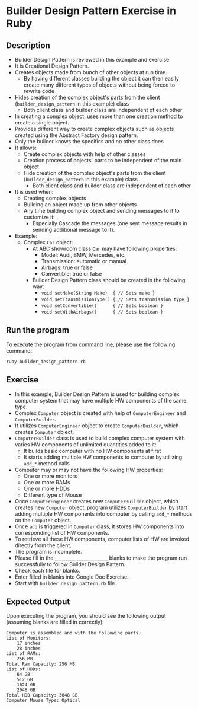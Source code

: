 # Builder Design Pattern Exercise in Ruby

## Description
* Builder Design Pattern is reviewed in this example and exercise.
* It is Creational Design Pattern.
* Creates objects made from bunch of other objects at run time.
  * By having different classes building the object it can then easily create many different types of objects without
  being forced to rewrite code
* Hides creation of the complex object's parts from the client (`builder_design_pattern` in this example) class
  * Both client class and builder class are independent of each other
* In creating a complex object, uses more than one creation method to create a single object.
* Provides different way to create complex objects such as objects created using the Abstract Factory design pattern.
* Only the builder knows the specifics and no other class does
* It allows:
  * Create complex objects with help of other classes
  * Creation process of objects' parts to be independent of the main object
  * Hide creation of the complex object's parts from the client (`builder_design_pattern` in this example) class
    * Both client class and builder class are independent of each other
* It is used when:
  * Creating complex objects
  * Building an object made up from other objects
  * Any time building complex object and sending messages to it to customize it:
    * Especially Cascade the messages (one sent message results in sending additional message to it).
* Example:
  * Complex `Car` object:
    * At ABC showroom class `Car` may have following properties:
      * Model: Audi, BMW, Mercedes, etc.
      * Transmission: automatic or manual
      * Airbags: true or false
      * Convertible: true or false
    * Builder Design Pattern class should be created in the following way:
      * `void setMake(String Make)  { // Sets make }`
      * `void setTransmissionType() { // Sets transmission type }`
      * `void setConvertible()      { // Sets boolean }`
      * `void setWithAirbags()      { // Sets boolean }`

## Run the program
To execute the program from command line, please use the following command:

```
ruby builder_design_pattern.rb
```

## Exercise
* In this example, Builder Design Pattern is used for building complex computer system that may have multiple HW
components of the same type.
* Complex `Computer` object is created with help of `ComputerEngineer` and `ComputerBuilder`.
* It utilizes `ComputerEngineer` object to create `ComputerBuilder`, which creates `Computer` object.
* `ComputerBuilder` class is used to build complex computer system with varies HW components of unlimited quantities
added to it:
  * It builds basic computer with no HW components at first
  * It starts adding multiple HW components to computer by utilizing `add_*` method calls
* Computer may or may not have the following HW properties:
  * One or more monitors
  * One or more RAMs
  * One or more HDDs
  * Different type of Mouse
* Once `ComputerEngineer` creates new `ComputerBuilder` object, which creates new `Computer` object, program utilizes
`ComputerBuilder` by start adding multiple HW components into computer by calling `add_*` methods on the `Computer`
object.
* Once `add` is triggered in `Computer` class, it stores HW components into corresponding list of HW components.
* To retrieve all these HW components, computer lists of HW are invoked directly from the client.
* The program is incomplete.
* Please fill in the `____________________`  blanks to make the program run successfully to follow Builder Design
Pattern.
* Check each file for blanks.
* Enter filled in blanks into Google Doc Exercise.
* Start with `builder_design_pattern.rb` file.

## Expected Output
Upon executing the program, you should see the following output (assuming blanks are filled in correctly):

```
Computer is assembled and with the following parts.
List of Monitors:
    17 inches
    28 inches
List of RAMs:
    256 MB
Total Ram Capacity: 256 MB
List of HDDs:
    64 GB
    512 GB
    1024 GB
    2048 GB
Total HDD Capacity: 3648 GB
Computer Mouse Type: Optical
```
